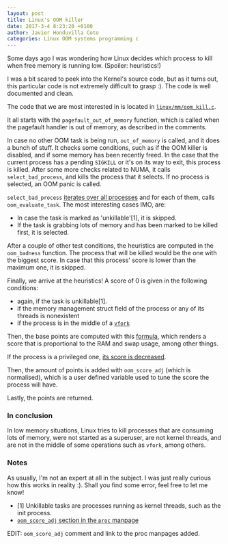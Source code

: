 ```yaml
---
layout: post
title: Linux's OOM killer
date: 2017-3-4 8:23:20 +0100
author: Javier Honduvilla Coto
categories: Linux OOM systems programming c
---
```


Some days ago I was wondering how Linux decides which process to kill when free memory is running low. (Spoiler: heuristics!)

I was a bit scared to peek into the Kernel's source code, but as it turns out, this particular code is not extremely difficult to grasp :). The code is well documented and clean.

The code that we are most interested in is located in [`linux/mm/oom_kill.c`](https://github.com/torvalds/linux/blob/master/mm/oom_kill.c).

It all starts with the `pagefault_out_of_memory` function, which is called when the pagefault handler is out of memory, as described in the comments.

In case no other OOM task is being run, `out_of_memory` is called, and it does a bunch of stuff. It checks some conditions, such as if the OOM killer is disabled, and if some memory has been recently freed. In the case that the current process has a pending `SIGKILL` or it's on its way to exit, this process is killed. After some more checks related to NUMA, it calls `select_bad_process`, and kills the process that it selects. If no process is selected, an OOM panic is called.

`select_bad_process` [iterates over all processes](https://github.com/torvalds/linux/blob/master/mm/oom_kill.c#L354-L356) and for each of them, calls `oom_evaluate_task`.
The most interesting cases IMO, are:
- In case the task is marked as 'unkillable'[1], it is skipped.
- If the task is grabbing lots of memory and has been marked to be killed first, it is selected.

After a couple of other test conditions, the heuristics are computed in the `oom_badness` function. The process that will be killed would be the one with the biggest score. In case that this process' score is lower than the maximum one, it is skipped.

Finally, we arrive at the heuristics!
A score of 0 is given in the following conditions:

- again, if the task is unkillable[1].
- if the memory management struct field of the process or any of its threads is nonexistent
- if the process is in the middle of a [`vfork`](http://man7.org/linux/man-pages/man2/vfork.2.html)

Then, the base points are computed with this [formula](https://github.com/torvalds/linux/blob/master/mm/oom_kill.c#L202-L203), which renders a score that is proportional to the RAM and swap usage, among other things.

If the process is a privileged one, [its score is decreased](https://github.com/torvalds/linux/blob/master/mm/oom_kill.c#L210-L211).

Then, the amount of points is added with `oom_score_adj` (which is normalised), which is a user defined variable used to tune the score the process will have.

Lastly, the points are returned.


### In conclusion
In low memory situations, Linux tries to kill processes that are consuming lots of memory, were not started as a superuser, are not kernel threads, and are not in the middle of some operations such as `vfork`, among others.

### Notes
As usually, I'm not an expert at all in the subject. I was just really curious how this works in reality :). Shall you find some error, feel free to let me know!


* [1] Unkillable tasks are processes running as kernel threads, such as the init process.
* [`oom_score_adj` section in the `proc` manpage](http://man7.org/linux/man-pages/man5/proc.5.html)

EDIT: `oom_score_adj` comment and link to the proc manpages added.
